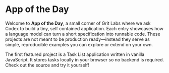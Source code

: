# App of the Day

Welcome to **App of the Day**, a small corner of Grit Labs where we ask Codex to
build a tiny, self contained application.  Each entry showcases how a language
model can turn a short specification into runnable code.  These projects are not
meant to be production ready—instead they serve as simple, reproducible
examples you can explore or extend on your own.

The first featured project is a Task List application written in vanilla
JavaScript.  It stores tasks locally in your browser so no backend is required.
Check out the source and try it yourself!
